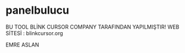 # panelbulucu

BU TOOL BLİNK CURSOR COMPANY TARAFINDAN YAPILMIŞTIR! WEB SİTESİ : blinkcursor.org

EMRE ASLAN
